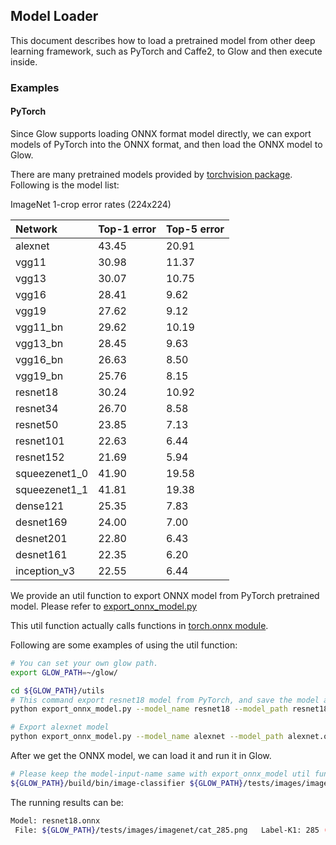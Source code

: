 ## Model Loader

This document describes how to load a pretrained model from other deep learning framework, such as PyTorch and Caffe2, to Glow and then execute inside.

### Examples

#### PyTorch

Since Glow supports loading ONNX format model directly, we can export models of PyTorch into the ONNX format, and then load the ONNX model to Glow.

There are many pretrained models provided by [torchvision package](https://pytorch.org/docs/stable/torchvision/models.html). Following is the model list:

ImageNet 1-crop error rates (224x224)

| Network | Top-1 error| Top-5 error|
| :------ | :------ | :------ |
|alexnet          |                 43.45        |   20.91|
|vgg11             |               30.98         |  11.37|
|vgg13               |             30.07          | 10.75|
|vgg16                |            28.41          | 9.62|
|vgg19                 |           27.62          | 9.12|
|vgg11_bn |  29.62 |          10.19|
|vgg13_bn  | 28.45   |        9.63|
|vgg16_bn  | 26.63     |      8.50|
|vgg19_bn  | 25.76       |    8.15|
|resnet18                    |     30.24         |  10.92|
|resnet34                     |    26.70          | 8.58|
|resnet50                     |   23.85         |  7.13|
|resnet101              |   22.63         |  6.44|
|resnet152              |  21.69         |  5.94|
|squeezenet1_0               |    41.90        |   19.58|
|squeezenet1_1                |   41.81         |  19.38|
|dense121                   | 25.35          | 7.83|
|desnet169                     |24.00          | 7.00|
|desnet201                     | 22.80          | 6.43|
|desnet161                      |22.35          | 6.20|
|inception_v3                     | 22.55          | 6.44|

We provide an util function to export ONNX model from PyTorch pretrained model. Please refer to [export_onnx_model.py](../utils/export_onnx_model.py)

This util function actually calls functions in [torch.onnx module](https://pytorch.org/docs/0.3.1/onnx.html).

Following are some examples of using the util function:

```bash
# You can set your own glow path.
export GLOW_PATH=~/glow/

cd ${GLOW_PATH}/utils
# This command export resnet18 model from PyTorch, and save the model as resnet18.onnx in current directory
python export_onnx_model.py --model_name resnet18 --model_path resnet18.onnx --model_input_name data

# Export alexnet model
python export_onnx_model.py --model_name alexnet --model_path alexnet.onnx --model_input_name data
```


After we get the ONNX model, we can load it and run it in Glow.

```bash
# Please keep the model-input-name same with export_onnx_model util function
${GLOW_PATH}/build/bin/image-classifier ${GLOW_PATH}/tests/images/imagenet/cat_285.png -image-mode=0to1 -m resnet18.onnx -model-input-name=data -cpu
```

The running results can be:

```bash
Model: resnet18.onnx
 File: ${GLOW_PATH}/tests/images/imagenet/cat_285.png   Label-K1: 285 (probability: 16.4305)
```


